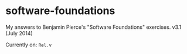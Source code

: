 # software-foundations
My answers to Benjamin Pierce's "Software Foundations" exercises. v3.1 (July 2014)

Currently on: `Rel.v`
